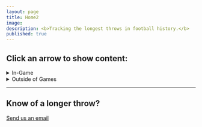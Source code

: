 ```yaml
---
layout: page
title: Home2
image: 
description: <b>Tracking the longest throws in football history.</b>
published: true
---
```


<h2>Click an arrow to show content:</h2>

<details markdown=block>
<summary markdown=span class=h1_style>In-Game</summary>

<h2>🥇 First Place: 71.9 Yards<a href="/siteinfo" style="color: blue">*</a></h2> <!-- consider using icons next to each bullet -->
<h3>Aaron Rodgers</h3>
<h4>Green Bay Packers vs. Detriot Lions, September 25, 2016</h4>

<span class="image fit">

<div style="padding:56.25% 0 0 0;position:relative;"><iframe src="https://player.vimeo.com/video/1009482527?badge=0&amp;autopause=0&amp;player_id=0&amp;app_id=58479" frameborder="0" allow="autoplay; fullscreen; picture-in-picture; clipboard-write" style="position:absolute;top:0;left:0;width:100%;height:100%;" title="Rodgers v Lions Rollout"></iframe></div><script src="https://player.vimeo.com/api/player.js"></script>
<br>
This throw is absolutely incredible. Somehow, the longest throw in football history was made while escaping pressure, on the run, rolling out to the non-throwing side, and appears like it was on-target for a potential TD. This was so unlikely that we've closely monitored all of Rodgers longest throws ever since, assuming he would outpace this sometime when he has a clean pocket and can set his feet. It hasn't happened yet. A stunning accomplishment that went largely overlooked.

<hr />

<h2>🥈 Second Place: 71.7 Yards</h2> <!-- consider using icons next to each bullet -->
<h3>Kordell Stewart: The Miracle at Michigan</h3>
<h4>Colorado Buffaloes vs. Michigan Wolverines, September 24, 1994</h4>

<span class="image fit">

<div style="padding:73.39% 0 0 0;position:relative;"><iframe src="https://player.vimeo.com/video/1009390158?badge=0&amp;autopause=0&amp;player_id=0&amp;app_id=58479" frameborder="0" allow="autoplay; fullscreen; picture-in-picture; clipboard-write" style="position:absolute;top:0;left:0;width:100%;height:100%;" title="Kordell Stewart's Hail Mary against Michigan"></iframe></div><script src="https://player.vimeo.com/api/player.js"></script>
<br>
This play is so epic that it has [its own Wikipedia page](https://en.wikipedia.org/wiki/Miracle_at_Michigan). 7th ranked Colorado against 4th ranked Michigan, in Michigan. With Colorado down by 5, Stewart launches a Hail Mary from his own 27 yard line. This 72.5 yard bomb gets deflected [(but we don't include that in measurements)]({% link siteinfo.md %}) into the end zone and caught for the upset victory. Most QBs couldn't get that Hail Mary to the end zone; Stewart's incredible arm power fully pays off here.

<hr />

<h2>🥉 Third Place: 71.2 Yards</h2> <!-- consider using icons next to each bullet -->
<h3>Baker Mayfield</h3>
<h4>Cleveland Browns vs. Baltimore Ravens, December 14, 2020</h4>

<span class="image fit">

<div style="padding:56.25% 0 0 0;position:relative;"><iframe src="https://player.vimeo.com/video/1009396139?badge=0&amp;autopause=0&amp;player_id=0&amp;app_id=58479" frameborder="0" allow="autoplay; fullscreen; picture-in-picture; clipboard-write" style="position:absolute;top:0;left:0;width:100%;height:100%;" title="Baker Mayfield's 71.2 Yard Throw"></iframe></div><script src="https://player.vimeo.com/api/player.js"></script>
<br>
We're not sure this one has as good a story as either of the previous two, but it's a fantastically long throw that is the final one to hit the 71 yard threshold. Baker actually overthrows this Hail Mary attempt; if the play started 2-3 yards further back, this might have been an incredible touchdown, as the receiver seems to have a shot at catching this in-stride if it were inbounds.

<hr />

<h2>Honorable Mentions</h2>

- [Rodgers 70.5 yard incomplete Hail Mary on 10/16/25, at age 41, vs. the Bengals](https://www.espn.com.au/video/clip/_/id/46621711)
- [Rodgers 70 yard incomplete Hail Mary vs. the Cardinals](https://www.nfl.com/videos/rodgers-hail-mary-incompletion-goes-70-yards-in-air)
- [Two consecutive throws hit the 69 yard mark starting at the 1 minute mark in this linked highlight video, including the longest non-Hail Mary TD pass of all time](https://youtu.be/SIW5bADcsAA?si=9_ydwTnlzgxGlRbW&t=60)
- [68 yard TD pass by Bo Nix, 2024's longest throw](https://www.reddit.com/r/nfl/comments/1j53647/highlight_bo_nix_throws_a_51_yard_check_down_to/)

</details>

<details markdown=block>
<summary markdown=span class=h1_style>Outside of Games</summary>

<h2>🥇 First Place: 76.25 Yards<a href="/siteinfo" style="color: blue">*</a></h2> <!-- consider using icons next to each bullet -->
<h3>Patrick Mahomes</h3>
<h4>Texas Tech Pro Day, 2017</h4>

<span class="image fit">

<div style="padding:56.25% 0 0 0;position:relative;"><iframe src="https://player.vimeo.com/video/1011540601?badge=0&amp;autopause=0&amp;player_id=0&amp;app_id=58479" frameborder="0" allow="autoplay; fullscreen; picture-in-picture; clipboard-write" style="position:absolute;top:0;left:0;width:100%;height:100%;" title="Pat Mahomes Pro Day Throw"></iframe></div><script src="https://player.vimeo.com/api/player.js"></script>
<br>
This is the furthest verifiable throw of a regulation football. Mahomes launches it as his final throw in front of NFL staff pre-draft, a whopping 76.25 yards. Amazing. Even though Rodgers has thrown the furthest in-game ball, it appears Mahomes may own the title of strongest arm.

<hr />

<h2>🥈 Second Place: 75.5 Yards</h2> <!-- consider using icons next to each bullet -->
<h3>Josh Allen</h3>
<h4>ESPN Gameday, Year Unknown</h4>

<span class="image fit">

<div style="padding:56.25% 0 0 0;position:relative;"><iframe src="https://player.vimeo.com/video/1011540859?badge=0&amp;autopause=0&amp;player_id=0&amp;app_id=58479" frameborder="0" allow="autoplay; fullscreen; picture-in-picture; clipboard-write" style="position:absolute;top:0;left:0;width:100%;height:100%;" title="Josh Allen NFL Gameday"></iframe></div><script src="https://player.vimeo.com/api/player.js"></script>
<br>
On ESPN Gameday, Josh Allen takes a few steps and absolutely launches the second furthest verifiable throw of a regulation football, showing that he is right up there with Mahomes and Rodgers. It'd be great to see a launch like this in-game someday. What a fucking cannon.
<hr />

<h2>Honorable Mentions</h2>
- [Josh Allen throws for 70 yards three times during his Pro Day](https://www.youtube.com/watch?v=uE9_GyEExks)
- [Brett Favre throws for 70 yards at the 1998 Pro Bowl furthest throw contest](https://youtu.be/c-qIlSbjfqQ?si=WVo7_kBIIpbGbuqr&t=32)

</details>

<hr />



<h2>Know of a longer throw?</h2>
<a href="mailto:info@thelongestthrow.com" class="button big fit">Send us an email</a>